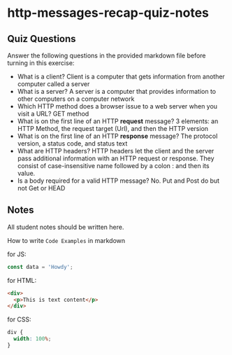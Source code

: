 # http-messages-recap-quiz-notes

## Quiz Questions

Answer the following questions in the provided markdown file before turning in this exercise:

- What is a client?
  Client is a computer that gets information from another computer called a server
- What is a server?
  A server is a computer that provides information to other computers on a computer network
- Which HTTP method does a browser issue to a web server when you visit a URL?
  GET method
- What is on the first line of an HTTP **request** message?
  3 elements: an HTTP Method, the request target (Url), and then the HTTP version
- What is on the first line of an HTTP **response** message?
  The protocol version, a status code, and status text
- What are HTTP headers?
  HTTP headers let the client and the server pass additional information with an HTTP request or response. They consist of case-insensitive name followed by a colon : and then its value.
- Is a body required for a valid HTTP message?
  No. Put and Post do but not Get or HEAD

## Notes

All student notes should be written here.

How to write `Code Examples` in markdown

for JS:

```javascript
const data = 'Howdy';
```

for HTML:

```html
<div>
  <p>This is text content</p>
</div>
```

for CSS:

```css
div {
  width: 100%;
}
```

